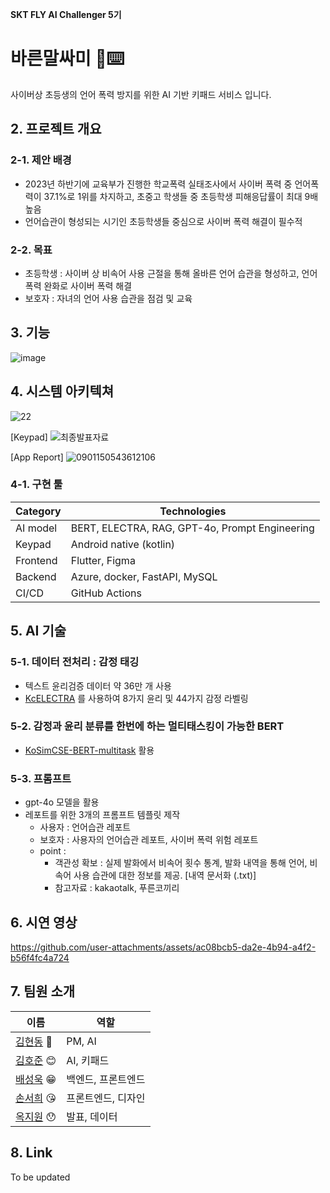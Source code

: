 **SKT FLY AI Challenger 5기**

# 바른말싸미 👋⌨️
사이버상 초등생의 언어 폭력 방지를 위한 AI 기반 키패드 서비스 입니다.

## 2. 프로젝트 개요
### 2-1. 제안 배경
- 2023년 하반기에 교육부가 진행한 학교폭력 실태조사에서 사이버 폭력 중 언어폭력이 37.1%로 1위를 차지하고, 초중고 학생들 중 초등학생 피해응답률이 최대 9배 높음 
- 언어습관이 형성되는 시기인 초등학생들 중심으로 사이버 폭력 해결이 필수적

### 2-2. 목표
- 초등학생 : 사이버 상 비속어 사용 근절을 통해 올바른 언어 습관을 형성하고, 언어 폭력 완화로 사이버 폭력 해결
- 보호자 : 자녀의 언어 사용 습관을 점검 및 교육

## 3. 기능
![image](https://github.com/user-attachments/assets/289e46d5-7fd1-466a-8951-d443ec2282a7)

## 4. 시스템 아키텍쳐
![22](https://github.com/user-attachments/assets/655f243a-7d4b-46d1-8ea5-f331839a4dcc)


[Keypad]
![최종발표자료](https://github.com/user-attachments/assets/1bdd4e5c-905b-43ce-9bc9-31404616bc25)

[App Report]
![0901150543612106](https://github.com/user-attachments/assets/db6b7695-7db3-4ac7-b8f3-8837ef5292d4)

### 4-1. 구현 툴

| Category  | Technologies                                        |
|-----------|-----------------------------------------------------|
| AI model  | BERT, ELECTRA, RAG, GPT-4o, Prompt Engineering                             |
| Keypad    | Android native (kotlin)                                      |
| Frontend  | Flutter, Figma                                      |
| Backend   | Azure, docker, FastAPI, MySQL                               |
| CI/CD     | GitHub Actions                                      |



## 5. AI 기술
### 5-1. 데이터 전처리 : 감정 태깅
- 텍스트 윤리검증 데이터 약 36만 개 사용
- [KcELECTRA](https://github.com/Beomi/KcELECTRA) 를 사용하여 8가지 윤리 및 44가지 감정 라벨링

### 5-2. 감정과 윤리 분류를 한번에 하는 멀티태스킹이 가능한 BERT
- [KoSimCSE-BERT-multitask](https://huggingface.co/BM-K/KoSimCSE-bert-multitask) 활용

### 5-3. 프롬프트
- gpt-4o 모델을 활용
- 레포트를 위한 3개의 프롬프트 템플릿 제작
  - 사용자 : 언어습관 레포트
  - 보호자 : 사용자의 언어습관 레포트, 사이버 폭력 위험 레포트
  - point :
    - 객관성 확보 : 실제 발화에서 비속어 횟수 통계, 발화 내역을 통해 언어, 비속어 사용 습관에 대한 정보를 제공. [내역 문서화 (.txt)]
    - 참고자료 : kakaotalk, 푸른코끼리

## 6. 시연 영상

https://github.com/user-attachments/assets/ac08bcb5-da2e-4b94-a4f2-b56f4fc4a724



  
## 7. 팀원 소개

| 이름   | 역할                                       | 
| ------ | ------------------------------------------ | 
| [김현동](https://github.com/miffDONG) 🤨 |PM, AI    |
| [김호준](https://github.com/Hxjxxn95) 😊 | AI, 키패드 | 
| [배성욱](https://github.com/uksungbae) 😁 | 백엔드, 프론트엔드                     | 
| [손서희](https://github.com/sh1257) 😘 | 프론트엔드, 디자인               |
| [옥지원](https://github.com/JiWonOck) 😯 | 발표, 데이터             | 


## 8. Link
To be updated
